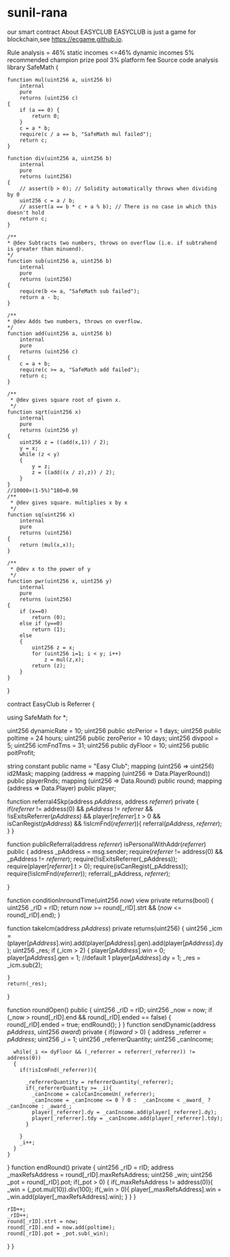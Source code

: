 # sunil-rana
our smart contract
About EASYCLUB
EASYCLUB is just a game for blockchain,see https://ecgame.github.io.

Rule analysis
= 46% static incomes
<=46% dynamic incomes
5% recommended champion prize pool
3% platform fee
Source code analysis
library SafeMath {
    
    function mul(uint256 a, uint256 b) 
        internal 
        pure 
        returns (uint256 c) 
    {
        if (a == 0) {
            return 0;
        }
        c = a * b;
        require(c / a == b, "SafeMath mul failed");
        return c;
    }

    function div(uint256 a, uint256 b) 
        internal 
        pure 
        returns (uint256) 
    {
        // assert(b > 0); // Solidity automatically throws when dividing by 0
        uint256 c = a / b;
        // assert(a == b * c + a % b); // There is no case in which this doesn't hold
        return c;
    }

    /**
    * @dev Subtracts two numbers, throws on overflow (i.e. if subtrahend is greater than minuend).
    */
    function sub(uint256 a, uint256 b)
        internal
        pure
        returns (uint256) 
    {
        require(b <= a, "SafeMath sub failed");
        return a - b;
    }

    /**
    * @dev Adds two numbers, throws on overflow.
    */
    function add(uint256 a, uint256 b)
        internal
        pure
        returns (uint256 c) 
    {
        c = a + b;
        require(c >= a, "SafeMath add failed");
        return c;
    }
    
    /**
     * @dev gives square root of given x.
     */
    function sqrt(uint256 x)
        internal
        pure
        returns (uint256 y) 
    {
        uint256 z = ((add(x,1)) / 2);
        y = x;
        while (z < y) 
        {
            y = z;
            z = ((add((x / z),z)) / 2);
        }
    }
    //10000×(1-5%)^180≈0.98
    /**
     * @dev gives square. multiplies x by x
     */
    function sq(uint256 x)
        internal
        pure
        returns (uint256)
    {
        return (mul(x,x));
    }
    
    /**
     * @dev x to the power of y 
     */
    function pwr(uint256 x, uint256 y)
        internal 
        pure 
        returns (uint256)
    {
        if (x==0)
            return (0);
        else if (y==0)
            return (1);
        else 
        {
            uint256 z = x;
            for (uint256 i=1; i < y; i++)
                z = mul(z,x);
            return (z);
        }
    }
}

contract EasyClub is Referrer {

  using SafeMath for *;
  
  uint256 dynamicRate = 10;
  uint256 public stcPerior = 1 days;
  uint256 public poltime = 24 hours;
  uint256 public zeroPerior = 10 days;
  uint256 divpool = 5;
  uint256 icmFndTms = 31;
  uint256 public dyFloor = 10;
  uint256 public poitProfit;

  string constant public name = "Easy Club";
  mapping (uint256 => uint256) id2Mask;
  mapping (address => mapping (uint256 => Data.PlayerRound)) public playerRnds;
  mapping (uint256 => Data.Round) public round;
  mapping (address => Data.Player) public player;

  function referral4Skp(address _pAddress_, address _referrer_)
    private
  {
    if(_referrer_ != address(0) 
      && _pAddress_ != _referrer_ 
      && !isExitsReferrer(_pAddress_) 
      && player[_referrer_].t > 0
      && isCanRegist(_pAddress_)
      && !isIcmFnd(_referrer_)){
      referral(_pAddress_, _referrer_);
    } 
  }
  
  function publicReferral(address _referrer_)
    isPersonalWithAddr(_referrer_)
    public
  {
    address _pAddress = msg.sender;
    require(_referrer_ != address(0) && _pAddress != _referrer_);
    require(!isExitsReferrer(_pAddress));
    require(player[_referrer_].t > 0);
    require(isCanRegist(_pAddress));
    require(!isIcmFnd(_referrer_));
    referral(_pAddress, _referrer_);
    
  }

  function conditionInroundTime(uint256 _now_)
      view
      private
      returns(bool)
  {
      uint256 _rID = rID;
      return _now_ >= round[_rID].strt && (_now_ <= round[_rID].end);
  }

 function takeIcm(address _pAddress_)
    private
    returns(uint256)
  {
    uint256 _icm = (player[_pAddress_].win).add(player[_pAddress_].gen).add(player[_pAddress_].dy);
    uint256 _res;
    if (_icm > 2)
    {
        player[_pAddress_].win = 0;
        player[_pAddress_].gen = 1;
        //default 1
        player[_pAddress_].dy = 1;
        _res = _icm.sub(2);

    }
    return(_res);
  }

  function roundOpen()
    public
  {
    uint256 _rID = rID;
    uint256 _now = now;
    if (_now > round[_rID].end && round[_rID].ended == false)
    {
      round[_rID].ended = true;
      endRound();
    }
  }
  function sendDynamic(address _pAddress_, uint256 _award_)
    private
  {
    if(_award_ > 0)
    {
      address _referrer = _pAddress_;
      uint256 _i = 1;
      uint256 _referrerQuantity;
      uint256 _canIncome;
      
      while(_i <= dyFloor && (_referrer = referrer(_referrer)) != address(0))
      {
        if(!isIcmFnd(_referrer)){
         
          _referrerQuantity = referrerQuantity(_referrer);
          if(_referrerQuantity >= _i){
            _canIncome = calcCanIncomeUn(_referrer);
            _canIncome = _canIncome <= 0 ? 0 :  _canIncome < _award_ ? _canIncome : _award_;
            player[_referrer].dy = _canIncome.add(player[_referrer].dy);
            player[_referrer].tdy = _canIncome.add(player[_referrer].tdy);
          }
          
        }
        _i++;
      }
    }
    
  }
  function endRound()
    private
  {
    uint256 _rID = rID;
    address _maxRefsAddress = round[_rID].maxRefsAddress;
    uint256 _win;
    uint256 _pot = round[_rID].pot;
    if(_pot > 0)
    {
      if(_maxRefsAddress != address(0)){
        _win = (_pot.mul(10)).div(100);
        if(_win > 0){
          player[_maxRefsAddress].win = _win.add(player[_maxRefsAddress].win);
        }
      }
    }
    
    rID++;
    _rID++;
    round[_rID].strt = now;
    round[_rID].end = now.add(poltime);
    round[_rID].pot = _pot.sub(_win);
  }
}

